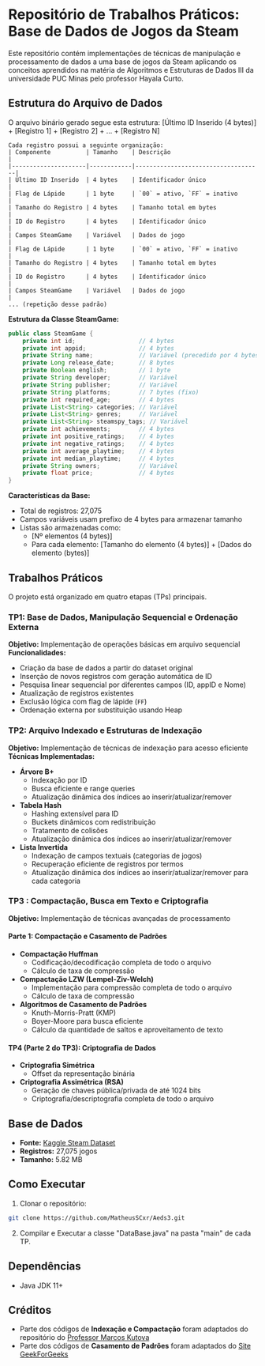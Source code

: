 # Repositório de Trabalhos Práticos: Base de Dados de Jogos da Steam
Este repositório contém implementações de técnicas de manipulação e processamento de dados a uma base de jogos da Steam aplicando os conceitos aprendidos na matéria de Algoritmos e Estruturas de Dados III da universidade PUC Minas pelo professor Hayala Curto.

## Estrutura do Arquivo de Dados
O arquivo binário gerado segue esta estrutura:
[Último ID Inserido (4 bytes)] + [Registro 1] + [Registro 2] + ... + [Registro N]
```
Cada registro possui a seguinte organização:
| Componente          | Tamanho    | Descrição                          |
|---------------------|------------|------------------------------------|
| Último ID Inserido  | 4 bytes    | Identificador único                |
| Flag de Lápide      | 1 byte     | `00` = ativo, `FF` = inativo       |
| Tamanho do Registro | 4 bytes    | Tamanho total em bytes             |
| ID do Registro      | 4 bytes    | Identificador único                |
| Campos SteamGame    | Variável   | Dados do jogo                      |
| Flag de Lápide      | 1 byte     | `00` = ativo, `FF` = inativo       |
| Tamanho do Registro | 4 bytes    | Tamanho total em bytes             |
| ID do Registro      | 4 bytes    | Identificador único                |
| Campos SteamGame    | Variável   | Dados do jogo                      |
... (repetição desse padrão)
```
**Estrutura da Classe SteamGame:**
```java
public class SteamGame {
    private int id;                  // 4 bytes
    private int appid;               // 4 bytes
    private String name;             // Variável (precedido por 4 bytes de comprimento)
    private Long release_date;       // 8 bytes
    private Boolean english;         // 1 byte
    private String developer;        // Variável
    private String publisher;        // Variável
    private String platforms;        // 7 bytes (fixo)
    private int required_age;        // 4 bytes
    private List<String> categories; // Variável
    private List<String> genres;     // Variável
    private List<String> steamspy_tags; // Variável
    private int achievements;        // 4 bytes
    private int positive_ratings;    // 4 bytes
    private int negative_ratings;    // 4 bytes
    private int average_playtime;    // 4 bytes
    private int median_playtime;     // 4 bytes
    private String owners;           // Variável
    private float price;             // 4 bytes
}
```
**Características da Base:**
- Total de registros: 27,075
- Campos variáveis usam prefixo de 4 bytes para armazenar tamanho
- Listas são armazenadas como: 
  - [Nº elementos (4 bytes)] 
  - Para cada elemento: [Tamanho do elemento (4 bytes)] + [Dados do elemento (bytes)]
 

## Trabalhos Práticos
O projeto está organizado em quatro etapas (TPs) principais.
### TP1: Base de Dados, Manipulação Sequencial e Ordenação Externa
**Objetivo:** Implementação de operações básicas em arquivo sequencial
**Funcionalidades:**
- Criação da base de dados a partir do dataset original
- Inserção de novos registros com geração automática de ID
- Pesquisa linear sequencial por diferentes campos (ID, appID e Nome)
- Atualização de registros existentes
- Exclusão lógica com flag de lápide (`FF`)
- Ordenação externa por substituição usando Heap

### TP2: Arquivo Indexado e Estruturas de Indexação
**Objetivo:** Implementação de técnicas de indexação para acesso eficiente
**Técnicas Implementadas:**
- **Árvore B+**
  - Indexação por ID
  - Busca eficiente e range queries
  - Atualização dinâmica dos índices ao inserir/atualizar/remover
- **Tabela Hash**
  - Hashing extensível para ID
  - Buckets dinâmicos com redistribuição
  - Tratamento de colisões
  - Atualização dinâmica dos índices ao inserir/atualizar/remover
- **Lista Invertida**
  - Indexação de campos textuais (categorias de jogos)
  - Recuperação eficiente de registros por termos
  - Atualização dinâmica dos índices ao inserir/atualizar/remover para cada categoria

### TP3 : Compactação, Busca em Texto e Criptografia
**Objetivo:** Implementação de técnicas avançadas de processamento
#### Parte 1: Compactação e Casamento de Padrões
- **Compactação Huffman**
  - Codificação/decodificação completa de todo o arquivo
  - Cálculo de taxa de compressão
- **Compactação LZW (Lempel-Ziv-Welch)**
  - Implementação para compressão completa de todo o arquivo
  - Cálculo de taxa de compressão
- **Algoritmos de Casamento de Padrões**
  - Knuth-Morris-Pratt (KMP)
  - Boyer-Moore para busca eficiente
  - Cálculo da quantidade de saltos e aproveitamento de texto

#### TP4 (Parte 2 do TP3): Criptografia de Dados 
- **Criptografia Simétrica**
  - Offset da representação binária
- **Criptografia Assimétrica (RSA)**
  - Geração de chaves pública/privada de até 1024 bits
  - Criptografia/descriptografia completa de todo o arquivo
## Base de Dados
- **Fonte:** [Kaggle Steam Dataset](https://www.kaggle.com/datasets/nikdavis/steam-store-games/data)
- **Registros:** 27,075 jogos
- **Tamanho:** 5.82 MB
  
## Como Executar
1. Clonar o repositório:
```bash
git clone https://github.com/MatheusSCxr/Aeds3.git
```
2. Compilar e Executar a classe "DataBase.java" na pasta "main" de cada TP.

## Dependências
- Java JDK 11+
  
## Créditos
- Parte dos códigos de **Indexação e Compactação** foram adaptados do repositório do [Professor Marcos Kutova](https://github.com/kutova/AEDsIII)
- Parte dos códigos de **Casamento de Padrões** foram adaptados do [Site GeekForGeeks](https://www.geeksforgeeks.org/) 
